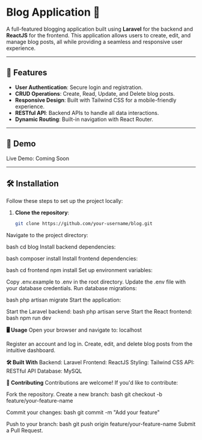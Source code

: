 # Blog Application 📝

A full-featured blogging application built using **Laravel** for the backend and **ReactJS** for the frontend. This application allows users to create, edit, and manage blog posts, all while providing a seamless and responsive user experience.

---

## 🚀 Features
- **User Authentication**: Secure login and registration.
- **CRUD Operations**: Create, Read, Update, and Delete blog posts.
- **Responsive Design**: Built with Tailwind CSS for a mobile-friendly experience.
- **RESTful API**: Backend APIs to handle all data interactions.
- **Dynamic Routing**: Built-in navigation with React Router.

---

## 📸 Demo

Live Demo: Coming Soon

---

## 🛠️ Installation

Follow these steps to set up the project locally:

1. **Clone the repository**:
   ```bash
   git clone https://github.com/your-username/blog.git
Navigate to the project directory:

bash
cd blog
Install backend dependencies:

bash
composer install
Install frontend dependencies:

bash
cd frontend
npm install
Set up environment variables:

Copy .env.example to .env in the root directory.
Update the .env file with your database credentials.
Run database migrations:

bash
php artisan migrate
Start the application:

Start the Laravel backend:
bash
php artisan serve
Start the React frontend:
bash
npm run dev

**🖥️ Usage**
Open your browser and navigate to:
localhost

Register an account and log in.
Create, edit, and delete blog posts from the intuitive dashboard.

**🛠️ Built With**
Backend: Laravel
Frontend: ReactJS
Styling: Tailwind CSS
API: RESTful API
Database: MySQL

**🤝 Contributing**
Contributions are welcome! If you'd like to contribute:

Fork the repository.
Create a new branch:
bash
git checkout -b feature/your-feature-name

Commit your changes:
bash
git commit -m "Add your feature"

Push to your branch:
bash
git push origin feature/your-feature-name
Submit a Pull Request.
